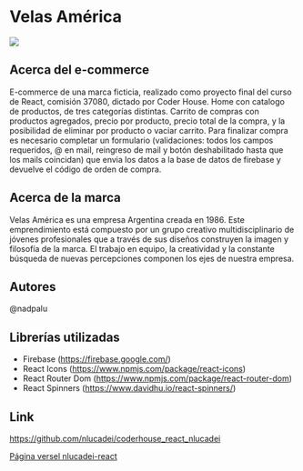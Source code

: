# Velas América

![](https://res.cloudinary.com/dpcytaitx/image/upload/v1662359774/logo_i8ihf6.png)

## Acerca del e-commerce
E-commerce de una marca ficticia, realizado como proyecto final del curso de React, comisión 37080, dictado por Coder House.
Home con catalogo de productos, de tres categorías distintas.
Carrito de compras con productos agregados, precio por producto, precio total de la compra, y la posibilidad de eliminar por producto o vaciar carrito.
Para finalizar compra es necesario completar un formulario (validaciones:  todos los campos requeridos, @ en mail, reingreso de mail y botón deshabilitado hasta que los mails coincidan) que envia los datos a la base de datos de firebase y devuelve el código de orden de compra.

## Acerca de la marca
Velas América es una empresa Argentina creada en 1986. Este emprendimiento está compuesto por un grupo creativo multidisciplinario de jóvenes profesionales que a través de sus diseños construyen la imagen y filosofía de la marca. El trabajo en equipo, la creatividad y la constante búsqueda de nuevas percepciones componen los ejes de nuestra empresa.

## Autores
@nadpalu

## Librerías utilizadas
* Firebase (https://firebase.google.com/)
* React Icons (https://www.npmjs.com/package/react-icons)
* React Router Dom (https://www.npmjs.com/package/react-router-dom)
* React Spinners (https://www.davidhu.io/react-spinners/)


## Link

<https://github.com/nlucadei/coderhouse_react_nlucadei>

[Página versel nlucadei-react][nlucadei] 

[nlucadei]: https://nlucadei-react.vercel.app/